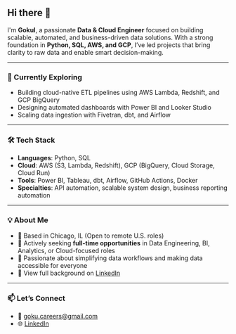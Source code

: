 ## Hi there 👋

I'm **Gokul**, a passionate **Data & Cloud Engineer** focused on building scalable, automated, and business-driven data solutions. With a strong foundation in **Python, SQL, AWS, and GCP**, I’ve led projects that bring clarity to raw data and enable smart decision-making.

---

### 🔭 Currently Exploring

* Building cloud-native ETL pipelines using AWS Lambda, Redshift, and GCP BigQuery
* Designing automated dashboards with Power BI and Looker Studio
* Scaling data ingestion with Fivetran, dbt, and Airflow

---

### 🛠 Tech Stack

* **Languages**: Python, SQL
* **Cloud**: AWS (S3, Lambda, Redshift), GCP (BigQuery, Cloud Storage, Cloud Run)
* **Tools**: Power BI, Tableau, dbt, Airflow, GitHub Actions, Docker
* **Specialties**: API automation, scalable system design, business reporting automation

---

### 💡 About Me

* 📍 Based in Chicago, IL (Open to remote U.S. roles)
* 🎯 Actively seeking **full-time opportunities** in Data Engineering, BI, Analytics, or Cloud-focused roles
* 💬 Passionate about simplifying data workflows and making data accessible for everyone
* 👀 View full background on [LinkedIn](https://www.linkedin.com/in/gokulananthn)

---

### 📫 Let’s Connect

* 📧 [goku.careers@gmail.com](mailto:goku.careers@gmail.com)
* 🌐 [LinkedIn](https://www.linkedin.com/in/gokulananthn)

